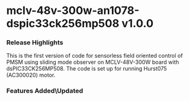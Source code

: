 # mclv-48v-300w-an1078-dspic33ck256mp508 v1.0.0
### Release Highlights
This is the first version of code for sensorless field oriented control of PMSM using sliding mode observer on MCLV-48V-300W board with dsPIC33CK256MP508. 
The code is set up for running Hurst075 (AC300020) motor.

### Features Added\Updated



